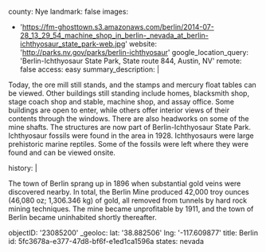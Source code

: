 county: Nye
landmark: false
images:
  - 'https://fm-ghosttown.s3.amazonaws.com/berlin/2014-07-28_13_29_54_machine_shop_in_berlin-_nevada_at_berlin-ichthyosaur_state_park-web.jpg'
website: 'http://parks.nv.gov/parks/berlin-ichthyosaur'
google_location_query: 'Berlin-Ichthyosaur State Park, State route 844, Austin, NV'
remote: false
access: easy
summary_description: |
  <p>Today, the ore mill still stands, and the stamps and mercury float tables can be viewed. Other buildings still standing include homes, blacksmith shop, stage coach shop and stable, machine shop, and assay office. Some buildings are open to enter, while others offer interior views of their contents through the windows. There are also headworks on some of the mine shafts. The structures are now part of Berlin-Ichthyosaur State Park. Ichthyosaur fossils were found in the area in 1928. Ichthyosaurs were large prehistoric marine reptiles. Some of the fossils were left where they were found and can be viewed onsite.
  </p>
history: |
  <p>The town of Berlin sprang up in 1896 when substantial gold veins were discovered nearby. In total, the Berlin Mine produced 42,000 troy ounces (46,080 oz; 1,306.346 kg) of gold, all removed from tunnels by hard rock mining techniques. The mine became unprofitable by 1911, and the town of Berlin became uninhabited shortly thereafter.
  </p>
objectID: '23085200'
_geoloc:
  lat: '38.882506'
  lng: '-117.609877'
title: Berlin
id: 5fc3678a-e377-47d8-bf6f-e1ed1ca1596a
states: nevada
